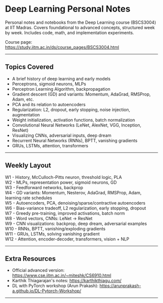 # Deep Learning Personal Notes
Personal notes and notebooks from the Deep Learning course (BSCS3004) at IIT Madras. Covers foundational to advanced concepts, structured week by week. Includes code, math, and implementation experiments.

Course page:  
https://study.iitm.ac.in/ds/course_pages/BSCS3004.html

---

## Topics Covered

- A brief history of deep learning and early models
- Perceptrons, sigmoid neurons, MLPs
- Perceptron Learning Algorithm, backpropagation
- Gradient descent (GD) and variants: Momentum, AdaGrad, RMSProp, Adam, etc.
- PCA and its relation to autoencoders
- Regularization: L2, dropout, early stopping, noise injection, augmentation
- Weight initialization, activation functions, batch normalization
- Convolutional Neural Networks (LeNet, AlexNet, VGG, Inception, ResNet)
- Visualizing CNNs, adversarial inputs, deep dream
- Recurrent Neural Networks (RNNs), BPTT, vanishing gradients
- GRUs, LSTMs, attention, transformers

---

## Weekly Layout

W1 - History, McCulloch-Pitts neuron, threshold logic, PLA  
W2 - MLPs, representation power, sigmoid neurons, GD  
W3 - Feedforward networks, backprop  
W4 - GD variants: Momentum, Nesterov, AdaGrad, RMSProp, Adam, learning rate schedules  
W5 - Autoencoders, PCA, denoising/sparse/contractive autoencoders  
W6 - Bias-variance tradeoff, L2 regularization, early stopping, dropout  
W7 - Greedy pre-training, improved activations, batch norm  
W8 - Word vectors, CNNs: LeNet → ResNet  
W9 - CNN visualizations: backprop, deep dream, adversarial examples  
W10 - RNNs, BPTT, vanishing/exploding gradients  
W11 - GRUs, LSTMs, solving vanishing gradient  
W12 - Attention, encoder-decoder, transformers, vision + NLP

---

## Extra Resources

- Official advanced version: https://www.cse.iitm.ac.in/~miteshk/CS6910.html  
- Karthik Thiagarajan's notes: https://karthikthiagu.com/  
- DL with PyTorch workshop (Arun Prakash): https://arunprakash-a.github.io/DL-Pytorch-Workshop/

---
